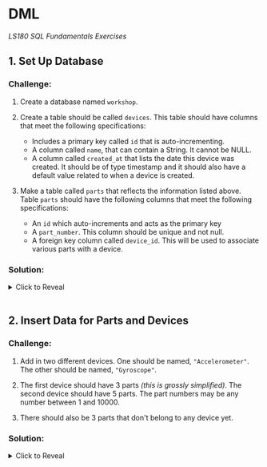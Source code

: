 # DML
*LS180 SQL Fundamentals Exercises*

## 1. Set Up Database

### Challenge:

1. Create a database named `workshop`.

2. Create a table should be called `devices`. This table should have columns that meet the following specifications:
    - Includes a primary key called `id` that is auto-incrementing.
    - A column called `name`, that can contain a String. It cannot be NULL.
    - A column called `created_at` that lists the date this device was created. It should be of type timestamp and it should also have a default value related to when a device is created.

3. Make a table called `parts` that reflects the information listed above. Table `parts` should have the following columns that meet the following specifications:
    - An `id` which auto-increments and acts as the primary key
    - A `part_number`. This column should be unique and not null.
    - A foreign key column called `device_id`. This will be used to associate various parts with a device.

### Solution:

<details><summary>Click to Reveal</summary>

```sql
CREATE DATABASE workshop;

CREATE TABLE devices (
    id serial PRIMARY KEY,
    name varchar(50) NOT NULL,
    created_at timestamp DEFAULT CURRENT_TIMESTAMP
);

CREATE TABLE parts (
    id serial PRIMARY KEY,
    part_number integer NOT NULL UNIQUE,
    device_id integer REFERENCES devices (id)
);
```
</details>

<br>

## 2. Insert Data for Parts and Devices

### Challenge:

1. Add in two different devices. One should be named, `"Accelerometer"`. The other should be named, `"Gyroscope"`.

2. The first device should have 3 parts _(this is grossly simplified)_. The second device should have 5 parts. The part numbers may be any number between 1 and 10000.

3. There should also be 3 parts that don't belong to any device yet.

### Solution:

<details><summary>Click to Reveal</summary>

```sql
INSERT INTO devices (name) VALUES ('Accelerometer'), ('Gyroscope');

INSERT INTO parts (part_number, device_id) VALUES (1, 1), (2, 1), (3, 1), (10, 2), (11, 2), (12, 2), (13, 2), (14, 2);

INSERT INTO parts (part_number) VALUES (100), (200), (300);
```
</details>
